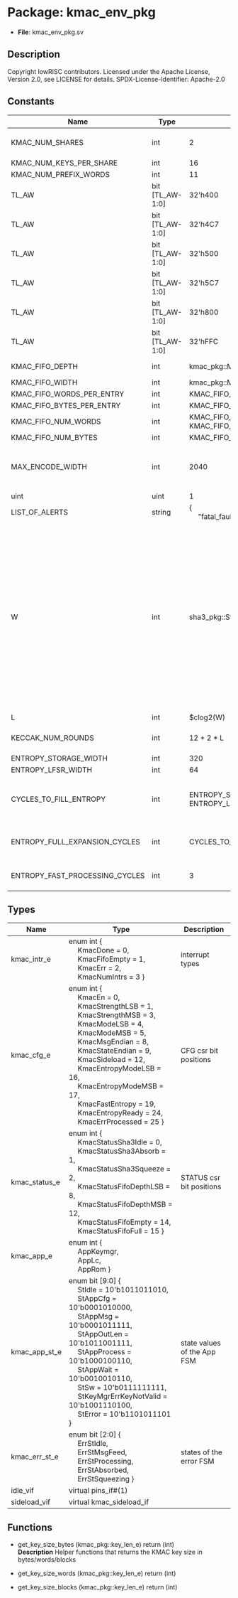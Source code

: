 # Package: kmac_env_pkg

- **File**: kmac_env_pkg.sv
## Description

 Copyright lowRISC contributors.
 Licensed under the Apache License, Version 2.0, see LICENSE for details.
 SPDX-License-Identifier: Apache-2.0


## Constants

| Name                           | Type            | Value                                               | Description                                                                                                                                                                                                                                                                                                                                                                                                                            |
| ------------------------------ | --------------- | --------------------------------------------------- | -------------------------------------------------------------------------------------------------------------------------------------------------------------------------------------------------------------------------------------------------------------------------------------------------------------------------------------------------------------------------------------------------------------------------------------- |
| KMAC_NUM_SHARES                | int             | 2                                                   |  parameters  max number of shares in design                                                                                                                                                                                                                                                                                                                                                                                            |
| KMAC_NUM_KEYS_PER_SHARE        | int             | 16                                                  |                                                                                                                                                                                                                                                                                                                                                                                                                                        |
| KMAC_NUM_PREFIX_WORDS          | int             | 11                                                  |                                                                                                                                                                                                                                                                                                                                                                                                                                        |
| TL_AW                          | bit [TL_AW-1:0] | 32'h400                                             |  share1 of the 1600-bit KMAC state memory                                                                                                                                                                                                                                                                                                                                                                                              |
| TL_AW                          | bit [TL_AW-1:0] | 32'h4C7                                             |                                                                                                                                                                                                                                                                                                                                                                                                                                        |
| TL_AW                          | bit [TL_AW-1:0] | 32'h500                                             |  share2 of the 1600-bit KMAC state memory                                                                                                                                                                                                                                                                                                                                                                                              |
| TL_AW                          | bit [TL_AW-1:0] | 32'h5C7                                             |                                                                                                                                                                                                                                                                                                                                                                                                                                        |
| TL_AW                          | bit [TL_AW-1:0] | 32'h800                                             |  base and end addresses of the KAMC message FIFO.                                                                                                                                                                                                                                                                                                                                                                                      |
| TL_AW                          | bit [TL_AW-1:0] | 32'hFFC                                             |                                                                                                                                                                                                                                                                                                                                                                                                                                        |
| KMAC_FIFO_DEPTH                | int             | kmac_pkg::MsgFifoDepth                              |  width and depth of the msgfifo                                                                                                                                                                                                                                                                                                                                                                                                        |
| KMAC_FIFO_WIDTH                | int             | kmac_pkg::MsgWidth                                  |                                                                                                                                                                                                                                                                                                                                                                                                                                        |
| KMAC_FIFO_WORDS_PER_ENTRY      | int             | KMAC_FIFO_WIDTH / TL_DW                             |                                                                                                                                                                                                                                                                                                                                                                                                                                        |
| KMAC_FIFO_BYTES_PER_ENTRY      | int             | KMAC_FIFO_WIDTH / 8                                 |                                                                                                                                                                                                                                                                                                                                                                                                                                        |
| KMAC_FIFO_NUM_WORDS            | int             | KMAC_FIFO_DEPTH * KMAC_FIFO_WORDS_PER_ENTRY         |                                                                                                                                                                                                                                                                                                                                                                                                                                        |
| KMAC_FIFO_NUM_BYTES            | int             | KMAC_FIFO_NUM_WORDS * 4                             |                                                                                                                                                                                                                                                                                                                                                                                                                                        |
| MAX_ENCODE_WIDTH               | int             | 2040                                                |  Represents the max bit-width of some value to be encoded with either  `right_encode()` or `left_encode()`.                                                                                                                                                                                                                                                                                                                            |
| uint                           | uint            | 1                                                   |  alerts                                                                                                                                                                                                                                                                                                                                                                                                                                |
| LIST_OF_ALERTS                 | string          | {<br><span style="padding-left:20px">"fatal_fault"} |                                                                                                                                                                                                                                                                                                                                                                                                                                        |
| W                              | int             | sha3_pkg::StateW / 25                               | ///////////////////////////  Timing Model Parameters // ///////////////////////////  Will include information related to both the keccak datapath and the entropy system,  as both directly relate to how many cycles a given hash operation will take  Existing parameters:<br>  sha3_pkg::MsgWidth = 64 -> width of internal datapath<br>  sha3_pkg::StateW = 1600 -> represents width of Keccak state  keccak datapath (lane) size  |
| L                              | int             | $clog2(W)                                           |  log_2(W)                                                                                                                                                                                                                                                                                                                                                                                                                              |
| KECCAK_NUM_ROUNDS              | int             | 12 + 2 * L                                          |  number of rounds performed by keccak logic                                                                                                                                                                                                                                                                                                                                                                                            |
| ENTROPY_STORAGE_WIDTH          | int             | 320                                                 |                                                                                                                                                                                                                                                                                                                                                                                                                                        |
| ENTROPY_LFSR_WIDTH             | int             | 64                                                  |                                                                                                                                                                                                                                                                                                                                                                                                                                        |
| CYCLES_TO_FILL_ENTROPY         | int             | ENTROPY_STORAGE_WIDTH / ENTROPY_LFSR_WIDTH          |  After seeding lfsr, internal entropy_storage is filled up in 5 cycles,  ENTROPY_LFSR_WIDTH bits per cycles                                                                                                                                                                                                                                                                                                                            |
| ENTROPY_FULL_EXPANSION_CYCLES  | int             | CYCLES_TO_FILL_ENTROPY + 2                          |  7 cycles total:                                     5 cycles        + 2 cycles (latch/consume entropy)                                                                                                                                                                                                                                                                                                                                |
| ENTROPY_FAST_PROCESSING_CYCLES | int             | 3                                                   |  3 cycles total:                         1 cycle, entropy is reused + 2 cycles (latch/consume)                                                                                                                                                                                                                                                                                                                                         |
## Types

| Name          | Type                                                                                                                                                                                                                                                                                                                                                                                                                                                                                                                                                                                                                                                                                                                                                                                                                       | Description                   |
| ------------- | -------------------------------------------------------------------------------------------------------------------------------------------------------------------------------------------------------------------------------------------------------------------------------------------------------------------------------------------------------------------------------------------------------------------------------------------------------------------------------------------------------------------------------------------------------------------------------------------------------------------------------------------------------------------------------------------------------------------------------------------------------------------------------------------------------------------------- | ----------------------------- |
| kmac_intr_e   | enum int {<br><span style="padding-left:20px">     KmacDone = 0,<br><span style="padding-left:20px">     KmacFifoEmpty = 1,<br><span style="padding-left:20px">     KmacErr = 2,<br><span style="padding-left:20px">     KmacNumIntrs = 3   }                                                                                                                                                                                                                                                                                                                                                                                                                                                                                                                                                                              |  interrupt types              |
| kmac_cfg_e    | enum int {<br><span style="padding-left:20px">     KmacEn = 0,<br><span style="padding-left:20px">     KmacStrengthLSB = 1,<br><span style="padding-left:20px">     KmacStrengthMSB = 3,<br><span style="padding-left:20px">     KmacModeLSB = 4,<br><span style="padding-left:20px">     KmacModeMSB = 5,<br><span style="padding-left:20px"> KmacMsgEndian = 8,<br><span style="padding-left:20px">     KmacStateEndian = 9,<br><span style="padding-left:20px">     KmacSideload = 12,<br><span style="padding-left:20px">     KmacEntropyModeLSB = 16,<br><span style="padding-left:20px">     KmacEntropyModeMSB = 17,<br><span style="padding-left:20px">     KmacFastEntropy = 19,<br><span style="padding-left:20px">     KmacEntropyReady = 24,<br><span style="padding-left:20px">     KmacErrProcessed = 25   } |  CFG csr bit positions        |
| kmac_status_e | enum int {<br><span style="padding-left:20px">     KmacStatusSha3Idle = 0,<br><span style="padding-left:20px">     KmacStatusSha3Absorb = 1,<br><span style="padding-left:20px">     KmacStatusSha3Squeeze = 2,<br><span style="padding-left:20px">     KmacStatusFifoDepthLSB = 8,<br><span style="padding-left:20px">     KmacStatusFifoDepthMSB = 12,<br><span style="padding-left:20px">     KmacStatusFifoEmpty = 14,<br><span style="padding-left:20px">     KmacStatusFifoFull = 15   }                                                                                                                                                                                                                                                                                                                             |  STATUS csr bit positions     |
| kmac_app_e    | enum int {<br><span style="padding-left:20px">     AppKeymgr,<br><span style="padding-left:20px">     AppLc,<br><span style="padding-left:20px">     AppRom   }                                                                                                                                                                                                                                                                                                                                                                                                                                                                                                                                                                                                                                                            |                               |
| kmac_app_st_e | enum bit [9:0] {<br><span style="padding-left:20px">     StIdle                  = 10'b1011011010,<br><span style="padding-left:20px">     StAppCfg                = 10'b0001010000,<br><span style="padding-left:20px">     StAppMsg                = 10'b0001011111,<br><span style="padding-left:20px">     StAppOutLen             = 10'b1011001111,<br><span style="padding-left:20px">     StAppProcess            = 10'b1000100110,<br><span style="padding-left:20px">     StAppWait               = 10'b0010010110,<br><span style="padding-left:20px">     StSw                    = 10'b0111111111,<br><span style="padding-left:20px">     StKeyMgrErrKeyNotValid  = 10'b1001110100,<br><span style="padding-left:20px">     StError                 = 10'b1101011101   }                                      |  state values of the App FSM  |
| kmac_err_st_e | enum bit [2:0] {<br><span style="padding-left:20px">     ErrStIdle,<br><span style="padding-left:20px">     ErrStMsgFeed,<br><span style="padding-left:20px">     ErrStProcessing,<br><span style="padding-left:20px">     ErrStAbsorbed,<br><span style="padding-left:20px">     ErrStSqueezing   }                                                                                                                                                                                                                                                                                                                                                                                                                                                                                                                       |  states of the error FSM      |
| idle_vif      | virtual pins_if#(1)                                                                                                                                                                                                                                                                                                                                                                                                                                                                                                                                                                                                                                                                                                                                                                                                        |                               |
| sideload_vif  | virtual kmac_sideload_if                                                                                                                                                                                                                                                                                                                                                                                                                                                                                                                                                                                                                                                                                                                                                                                                   |                               |
## Functions
- get_key_size_bytes <font id="function_arguments">(kmac_pkg::key_len_e)</font> <font id="function_return">return (int)</font>
</br>**Description**
 Helper functions that returns the KMAC key size in bytes/words/blocks

- get_key_size_words <font id="function_arguments">(kmac_pkg::key_len_e)</font> <font id="function_return">return (int)</font>
- get_key_size_blocks <font id="function_arguments">(kmac_pkg::key_len_e)</font> <font id="function_return">return (int)</font>
